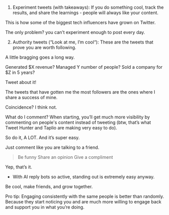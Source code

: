 1. Experiment tweets (with takeaways): If you do something cool, track the results, and share the learnings - people will always like your content.

This is how some of the biggest tech influencers have grown on Twitter.

The only problem? you can’t experiment enough to post every day.

2. Authority tweets (“Look at me, I’m cool“): These are the tweets that prove you are worth following.

A little bragging goes a long way.

Generated $X revenue?
Managed Y number of people?
Sold a company for $Z in 5 years?

Tweet about it!

The tweets that have gotten me the most followers are the ones where I share a success of mine.

Coincidence? I think not.

What do I comment?
When starting, you’ll get much more visibility by commenting on people's content instead of tweeting (btw, that’s what Tweet Hunter and Taplio are making very easy to do).

So do it, A LOT. And it’s super easy.

Just comment like you are talking to a friend.

> Be funny
> Share an opinion
> Give a compliment

Yep, that’s it.

+ With AI reply bots so active, standing out is extremely easy anyway.

Be cool, make friends, and grow together.

Pro tip: Engaging consistently with the same people is better than randomly. Because they start noticing you and are much more willing to engage back and support you in what you’re doing.